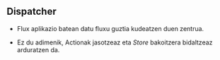 ## Dispatcher

- Flux aplikazio batean datu fluxu guztia kudeatzen duen zentrua.

- Ez du adimenik, Actionak jasotzeaz eta *Store* bakoitzera bidaltzeaz arduratzen da.

